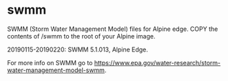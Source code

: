# swmm
SWMM (Storm Water Management Model) files for Alpine edge. COPY the contents of /swmm to the root of your Alpine image.

20190115-20190220: SWMM 5.1.013, Alpine Edge.

For more info on SWMM go to https://www.epa.gov/water-research/storm-water-management-model-swmm.
